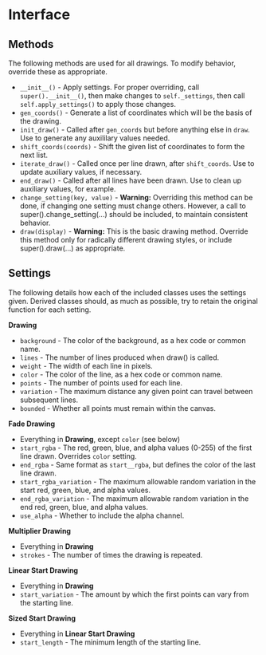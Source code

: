 Interface
=========

Methods
-------

The following methods are used for all drawings. To modify behavior, override these as appropriate.

 * `__init__()` - Apply settings. For proper overriding, call `super().__init__()`, then make changes to `self._settings`, then call `self.apply_settings()` to apply those changes.
 * `gen_coords()` - Generate a list of coordinates which will be the basis of the drawing.
 * `init_draw()` - Called after `gen_coords` but before anything else in `draw`. Use to generate any auxililary values needed.
 * `shift_coords(coords)` - Shift the given list of coordinates to form the next list.
 * `iterate_draw()` - Called once per line drawn, after `shift_coords`. Use to update auxiliary values, if necessary.
 * `end_draw()` - Called after all lines have been drawn. Use to clean up auxiliary values, for example.
 * `change_setting(key, value)` - **Warning:** Overriding this method can be done, if changing one setting must change others. However, a call to super().change_setting(...) should be included, to maintain consistent behavior.
 * `draw(display)` - **Warning:** This is the basic drawing method. Override this method only for radically different drawing styles, or include super().draw(...) as appropriate.

Settings
--------

The following details how each of the included classes uses the settings given. Derived classes should, as much as possible, try to retain the original function for each setting.

__Drawing__

 * `background` - The color of the background, as a hex code or common name.
 * `lines` - The number of lines produced when draw() is called.
 * `weight` - The width of each line in pixels.
 * `color` - The color of the line, as a hex code or common name.
 * `points` - The number of points used for each line.
 * `variation` - The maximum distance any given point can travel between subsequent lines.
 * `bounded` - Whether all points must remain within the canvas.

__Fade Drawing__

 * Everything in __Drawing__, except `color` (see below)
 * `start_rgba` - The red, green, blue, and alpha values (0-255) of the first line drawn. Overrides `color` setting.
 * `end_rgba` - Same format as `start__rgba`, but defines the color of the last line drawn.
 * `start_rgba_variation` - The maximum allowable random variation in the start red, green, blue, and alpha values.
 * `end_rgba_variation` - The maximum allowable random variation in the end red, green, blue, and alpha values.
 * `use_alpha` - Whether to include the alpha channel.

__Multiplier Drawing__

 * Everything in __Drawing__
 * `strokes` - The number of times the drawing is repeated.

__Linear Start Drawing__

 * Everything in __Drawing__
 * `start_variation` - The amount by which the first points can vary from the starting line.

__Sized Start Drawing__

 * Everything in __Linear Start Drawing__
 * `start_length` - The minimum length of the starting line.